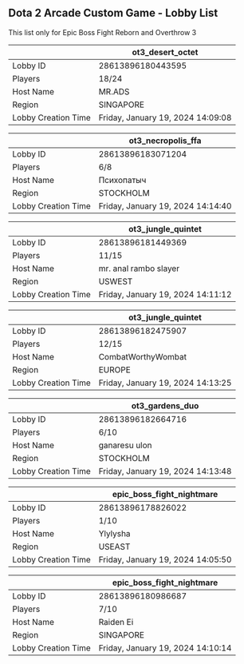 ## Dota 2 Arcade Custom Game - Lobby List

This list only for Epic Boss Fight Reborn and Overthrow 3

|  | ot3_desert_octet |
| ------ | ------ |
| Lobby ID | 28613896180443595 |
| Players | 18/24 |
| Host Name | MR.ADS |
| Region | SINGAPORE |
| Lobby Creation Time | Friday, January 19, 2024 14:09:08 |


|  | ot3_necropolis_ffa |
| ------ | ------ |
| Lobby ID | 28613896183071204 |
| Players | 6/8 |
| Host Name | Психопатыч |
| Region | STOCKHOLM |
| Lobby Creation Time | Friday, January 19, 2024 14:14:40 |


|  | ot3_jungle_quintet |
| ------ | ------ |
| Lobby ID | 28613896181449369 |
| Players | 11/15 |
| Host Name | mr. anal rambo slayer |
| Region | USWEST |
| Lobby Creation Time | Friday, January 19, 2024 14:11:12 |


|  | ot3_jungle_quintet |
| ------ | ------ |
| Lobby ID | 28613896182475907 |
| Players | 12/15 |
| Host Name | CombatWorthyWombat |
| Region | EUROPE |
| Lobby Creation Time | Friday, January 19, 2024 14:13:25 |


|  | ot3_gardens_duo |
| ------ | ------ |
| Lobby ID | 28613896182664716 |
| Players | 6/10 |
| Host Name | ganaresu ulon |
| Region | STOCKHOLM |
| Lobby Creation Time | Friday, January 19, 2024 14:13:48 |


|  | epic_boss_fight_nightmare |
| ------ | ------ |
| Lobby ID | 28613896178826022 |
| Players | 1/10 |
| Host Name | Ylylysha |
| Region | USEAST |
| Lobby Creation Time | Friday, January 19, 2024 14:05:50 |


|  | epic_boss_fight_nightmare |
| ------ | ------ |
| Lobby ID | 28613896180986687 |
| Players | 7/10 |
| Host Name | Raiden Ei |
| Region | SINGAPORE |
| Lobby Creation Time | Friday, January 19, 2024 14:10:14 |


